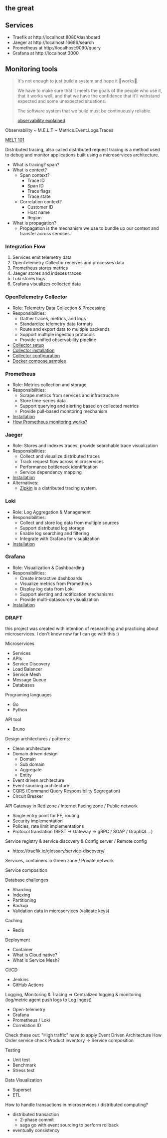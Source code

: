 ## the great

## Services
- Traefik at http://localhost:8080/dashboard
- Jaeger at http://localhost:16686/search
- Prometheus at http://localhost:9090/query
- Grafana at http://localhost:3000

## Monitoring tools

> It's not enough to just build a system and hope it 🤞works🤞.
> 
> We have to make sure that it meets the goals of the people who use it, that it works well, and that we have the confidence that it'll withstand expected and some unexpected situations.
> 
> The software system that we build must be continuously reliable.
> 
> [observability explained](https://youtu.be/WSW1urIXsfA)

Observability ~ M.E.L.T ~ Metrics.Event.Logs.Traces

[MELT 101](https://newrelic.com/sites/default/files/2022-03/melt-101-four-essential-telemetry-data-types.pdf)

Distributed tracing, also called distributed request tracing is a method used to debug and monitor applications built using a microservices architecture.

- What is tracing? span?
- What is context?
  - Span context?
    - Trace ID
    - Span ID
    - Trace flags
    - Trace state
  - Correlation context?
    - Customer ID
    - Host name
    - Region
- What is propagation? 
  - Propagation is the mechanism we use to bundle up our context and transfer across services.

### Integration Flow

1. Services emit telemetry data
2. OpenTelemetry Collector receives and processes data
3. Prometheus stores metrics
4. Jaeger stores and indexes traces
5. Loki stores logs
6. Grafana visualizes collected data

### OpenTelemetry Collector

- Role: Telemetry Data Collection & Processing
- Responsibilities:
  - Gather traces, metrics, and logs
  - Standardize telemetry data formats
  - Route and export data to multiple backends
  - Support multiple ingestion protocols
  - Provide unified observability pipeline
- [Collector setup](https://opentelemetry.io/docs/collector/quick-start/)
- [Collector installation](https://opentelemetry.io/docs/collector/installation/)
- [Collector configuration](https://opentelemetry.io/docs/collector/configuration/)
- [Docker compose samples](https://github.com/open-telemetry/opentelemetry-collector-contrib/tree/main/examples)

### Prometheus

- Role: Metrics collection and storage
- Responsibilities:
  - Scrape metrics from services and infrastructure
  - Store time-series data
  - Support querying and alerting based on collected metrics
  - Provide pull-based monitoring mechanism
- [Installation](https://prometheus.io/docs/prometheus/latest/installation/)
- [How Prometheus monitoring works?](https://youtu.be/h4Sl21AKiDg?list=LL)

### Jaeger

- Role: Stores and indexes traces, provide searchable trace visualization
- Responsibilities:
    - Collect and visualize distributed traces
    - Track request flow across microservices
    - Performance bottleneck identification
    - Service dependency mapping
- [Installation](https://www.jaegertracing.io/docs/1.6/getting-started/)
- Alternatives: 
  - [Zipkin](https://zipkin.io/) is a distributed tracing system.

### Loki

- Role: Log Aggregation & Management
- Responsibilities:
  - Collect and store log data from multiple sources
  - Support distributed log storage
  - Enable log searching and filtering
  - Integrate with Grafana for visualization
- [Installation](https://grafana.com/docs/loki/latest/setup/install/docker/)

### Grafana

- Role: Visualization & Dashboarding
- Responsibilities:
  - Create interactive dashboards
  - Visualize metrics from Prometheus
  - Display log data from Loki
  - Support alerting and notification mechanisms
  - Provide multi-datasource visualization
- [Installation](https://grafana.com/docs/grafana/latest/setup-grafana/installation/docker/)


### DRAFT
this project was created with intention of researching and practicing about microservices.
I don't know now far I can go with this :)

Microservices
- Services
- APIs
- Service Discovery
- Load Balancer
- Service Mesh
- Message Queue
- Databases

Programing languages
- Go
- Python

API tool
- Bruno

Design architectures / patterns:
- Clean architecture
- Domain driven design
    - Domain
    - Sub domain
    - Aggregate
    - Entity
- Event driven architecture
- Event sourcing architecture
- CQRS (Command Query Responsibility Segregation)
- Circuit Breaker

API Gateway in Red zone / Internet Facing zone / Public network
- Single entry point for FE, routing
- Security implementation
- Policies, rate limit implementations
- Protocol translation (REST -> Gateway -> gRPC / SOAP / GraphQL...)

Service registry & service discovery & Config server / Remote config
- https://traefik.io/glossary/service-discovery/

Services, containers in Green zone / Private network

Service composition

Database challenges
- Sharding
- Indexing
- Partitioning
- Backup
- Validation data in microservices (validate keys)

Caching
- Redis

Deployment
- Container
- What is Cloud native?
- What is Service Mesh?

CI/CD
- Jenkins
- GitHub Actions

Logging, Monitoring & Tracing => Centralized logging & monitoring (log/metric agent push logs to Log Ingest)
- Open-telemetry
- Grafana
- Prometheus / Loki
- Correlation ID

Check these out:
"High traffic" have to apply Event Driven Architecture
How Order service check Product inventory -> Service composition

Testing
- Unit test
- Benchmark
- Stress test

Data Visualization
- Superset
- ETL


How to handle transactions in microservices / distributed computing?
- distributed transaction
    - 2-phase commit
    - saga go with event sourcing to perform rollback
- eventually consistency
